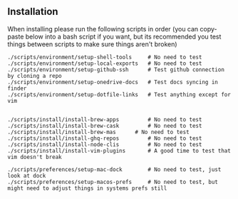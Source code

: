 ## Installation

When installing please run the following scripts in order (you can copy-paste
below into a bash script if you want, but its recommended you test things
between scripts to make sure things aren't broken)

```shell
./scripts/environment/setup-shell-tools 	# No need to test
./scripts/environment/setup-local-exports 	# No need to test
./scripts/environment/setup-github-ssh 		# Test github connection by cloning a repo
./scripts/environment/setup-onedrive-docs 	# Test docs syncing in finder
./scripts/environment/setup-dotfile-links 	# Test anything except for vim


./scripts/install/install-brew-apps 		# No need to test
./scripts/install/install-brew-cask 		# No need to test
./scripts/install/install-brew-mas 		# No need to test
./scripts/install/install-ghq-repos 		# No need to test
./scripts/install/install-node-clis 		# No need to test
./scripts/install/install-vim-plugins 		# A good time to test that vim doesn't break

./scripts/preferences/setup-mac-dock		# No need to test, just look at dock
./scripts/preferences/setup-macos-prefs 	# No need to test, but might need to adjust things in systems prefs still
```
